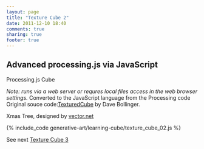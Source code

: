 ```yaml
---
layout: page
title: "Texture Cube 2"
date: 2011-12-10 18:40
comments: true
sharing: true
footer: true
---
```


<h2>Advanced processing.js via JavaScript</h2>
<p>Processing.js Cube</p>
<em>Note: runs via a web server or requres local files access in the web browser settings.</em>
Converted to the JavaScript language from the Processing code<br>
Original souce code:<a href="http://processing.org/learning/3d/texturecube.html">TexturedCube</a> 
by Dave Bollinger.

Xmas Tree, designed by <a href="http://vector.net">vector.net</a>

<canvas id="canvas1" width="200" height="200"></canvas>

<script src="../processing-1.3.6-api.js"></script>
<script src="texture_cube_02.js"></script>

{% include_code generative-art/learning-cube/texture_cube_02.js %}

See next [Texture Cube 3](texture_cube_03.html)


